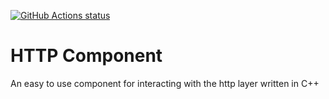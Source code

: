 <p>
  <a href="https://github.com/edenreich/http-component"><img alt="GitHub Actions status" src="https://github.com/edenreich/http-component/workflows/build/badge.svg"></a>
</p>


# HTTP Component

An easy to use component for interacting with the http layer written in C++